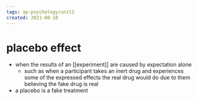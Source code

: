 ```yaml
---
tags: ap-psychology/unit2 
created: 2021-08-18
---
```


# placebo effect

- when the results of an [[experiment]] are caused by expectation alone
	- such as when a participant takes an inert drug and experiences some of the expressed effects the real drug would do due to them believing the fake drug is real
- a placebo is a fake treatment 
